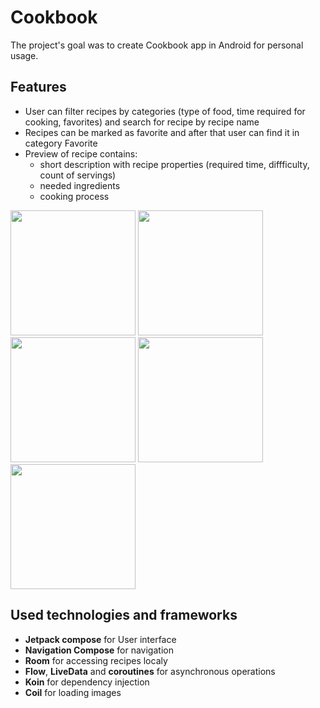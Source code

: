 # Cookbook
The project's goal was to create Cookbook app in Android for personal usage. 

## Features
- User can filter recipes by categories (type of food, time required for cooking, favorites) and search for recipe by recipe name
- Recipes can be marked as favorite and after that user can find it in category Favorite
- Preview of recipe contains:
  - short description with recipe properties (required time, diffficulty, count of servings)
  - needed ingredients
  - cooking process

<div>
  <img src="https://user-images.githubusercontent.com/45421463/189637974-4b2a1087-4cdf-42d7-833a-1dbdd04e2bac.png" width="200" />
  <img src="https://user-images.githubusercontent.com/45421463/189637999-a2bacb61-776b-4b32-8e53-411f6957d59b.png" width="200" />
  <img src="https://user-images.githubusercontent.com/45421463/189635012-aa004b4b-34c8-442e-adb0-8f4ac4127d53.png" width="200" />
  <img src="https://user-images.githubusercontent.com/45421463/189635053-5a2e1f03-8f87-479e-a65d-0694850ad7fc.png" width="200" />
  <img src="https://user-images.githubusercontent.com/45421463/189635078-7a0cad2a-25b4-4ba2-bc8b-549f69213377.png" width="200" />
</div>

## Used technologies and frameworks
- **Jetpack compose** for User interface
- **Navigation Compose** for navigation
- **Room** for accessing recipes localy 
- **Flow**, **LiveData** and **coroutines** for asynchronous operations
- **Koin** for dependency injection
- **Coil** for loading images
